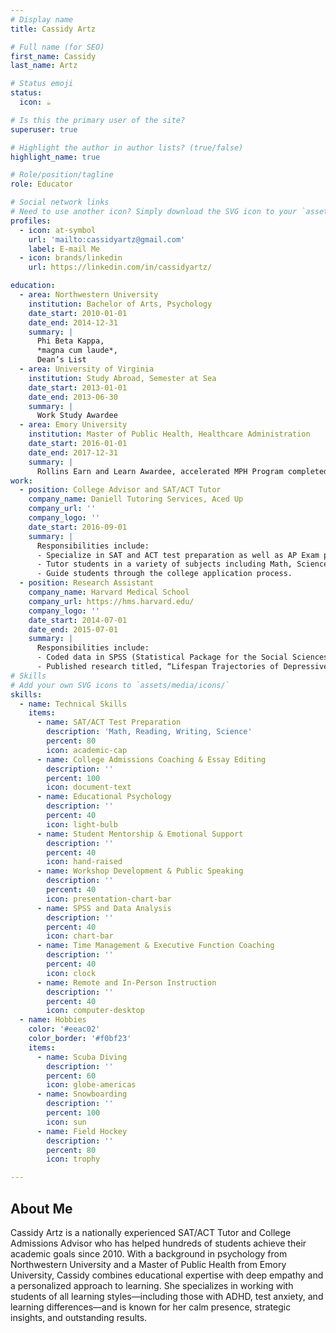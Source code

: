 ```yaml
---
# Display name
title: Cassidy Artz

# Full name (for SEO)
first_name: Cassidy
last_name: Artz

# Status emoji
status:
  icon: ☕️

# Is this the primary user of the site?
superuser: true

# Highlight the author in author lists? (true/false)
highlight_name: true

# Role/position/tagline
role: Educator

# Social network links
# Need to use another icon? Simply download the SVG icon to your `assets/media/icons/` folder.
profiles:
  - icon: at-symbol
    url: 'mailto:cassidyartz@gmail.com'
    label: E-mail Me
  - icon: brands/linkedin
    url: https://linkedin.com/in/cassidyartz/

education:
  - area: Northwestern University
    institution: Bachelor of Arts, Psychology
    date_start: 2010-01-01
    date_end: 2014-12-31
    summary: |
      Phi Beta Kappa,
      *magna cum laude*,
      Dean’s List
  - area: University of Virginia
    institution: Study Abroad, Semester at Sea
    date_start: 2013-01-01
    date_end: 2013-06-30
    summary: |
      Work Study Awardee
  - area: Emory University
    institution: Master of Public Health, Healthcare Administration
    date_start: 2016-01-01
    date_end: 2017-12-31
    summary: |
      Rollins Earn and Learn Awardee, accelerated MPH Program completed in 1 year.
work:
  - position: College Advisor and SAT/ACT Tutor
    company_name: Daniell Tutoring Services, Aced Up
    company_url: ''
    company_logo: ''
    date_start: 2016-09-01
    summary: |
      Responsibilities include:
      - Specialize in SAT and ACT test preparation as well as AP Exam preparation.
      - Tutor students in a variety of subjects including Math, Science, English, History, and Writing.
      - Guide students through the college application process.
  - position: Research Assistant
    company_name: Harvard Medical School
    company_url: https://hms.harvard.edu/
    company_logo: ''
    date_start: 2014-07-01
    date_end: 2015-07-01
    summary: |
      Responsibilities include:
      - Coded data in SPSS (Statistical Package for the Social Sciences) from the longest longitudinal study every conducted.
      - Published research titled, “Lifespan Trajectories of Depressive Symptomatology and Personality Functioning" in poster presentation at the Harvard Medical School Research Psychiatry Day. Boston, MA, April 2015. 
# Skills
# Add your own SVG icons to `assets/media/icons/`
skills:
  - name: Technical Skills
    items:
      - name: SAT/ACT Test Preparation
        description: 'Math, Reading, Writing, Science'
        percent: 80
        icon: academic-cap
      - name: College Admissions Coaching & Essay Editing
        description: ''
        percent: 100
        icon: document-text
      - name: Educational Psychology
        description: ''
        percent: 40
        icon: light-bulb
      - name: Student Mentorship & Emotional Support
        description: ''
        percent: 40
        icon: hand-raised
      - name: Workshop Development & Public Speaking
        description: ''
        percent: 40
        icon: presentation-chart-bar
      - name: SPSS and Data Analysis
        description: ''
        percent: 40
        icon: chart-bar
      - name: Time Management & Executive Function Coaching
        description: ''
        percent: 40
        icon: clock
      - name: Remote and In-Person Instruction
        description: ''
        percent: 40
        icon: computer-desktop
  - name: Hobbies
    color: '#eeac02'
    color_border: '#f0bf23'
    items:
      - name: Scuba Diving
        description: ''
        percent: 60
        icon: globe-americas
      - name: Snowboarding
        description: ''
        percent: 100
        icon: sun
      - name: Field Hockey
        description: ''
        percent: 80
        icon: trophy

---
```


## About Me

Cassidy Artz is a nationally experienced SAT/ACT Tutor and College Admissions Advisor who has helped hundreds of students achieve their academic goals since 2010. With a background in psychology from Northwestern University and a Master of Public Health from Emory University, Cassidy combines educational expertise with deep empathy and a personalized approach to learning. She specializes in working with students of all learning styles—including those with ADHD, test anxiety, and learning differences—and is known for her calm presence, strategic insights, and outstanding results.
